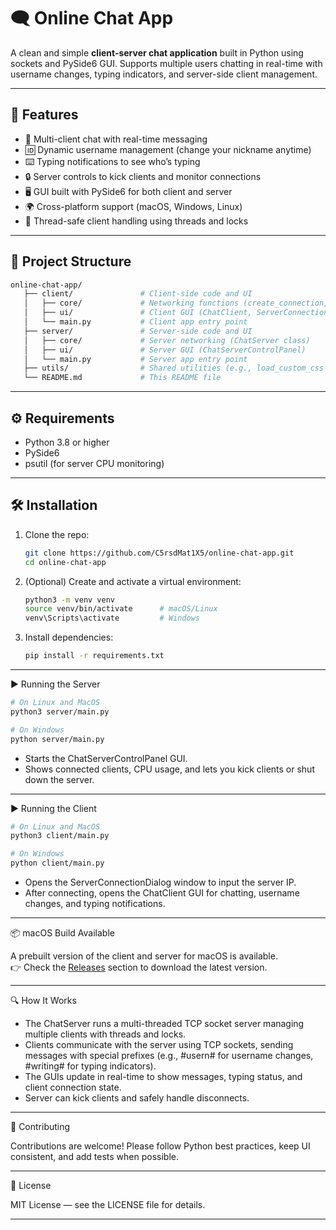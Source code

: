 # 🗨️ Online Chat App

A clean and simple **client-server chat application** built in Python using sockets and PySide6 GUI. Supports multiple users chatting in real-time with username changes, typing indicators, and server-side client management.

---

## 🚀 Features

- 💬 Multi-client chat with real-time messaging  
- 🆔 Dynamic username management (change your nickname anytime)  
- ⌨️ Typing notifications to see who’s typing  
- 🔒 Server controls to kick clients and monitor connections  
- 🖥️ GUI built with PySide6 for both client and server  
- 🌍 Cross-platform support (macOS, Windows, Linux)  
- 🧵 Thread-safe client handling using threads and locks  

---

## 📂 Project Structure

```bash
online-chat-app/
   ├── client/               # Client-side code and UI
   │   ├── core/             # Networking functions (create_connection, send_data, start_receiving)
   │   ├── ui/               # Client GUI (ChatClient, ServerConnectionDialog)
   │   └── main.py           # Client app entry point
   ├── server/               # Server-side code and UI
   │   ├── core/             # Server networking (ChatServer class)
   │   ├── ui/               # Server GUI (ChatServerControlPanel)
   │   └── main.py           # Server app entry point
   ├── utils/                # Shared utilities (e.g., load_custom_css for styles)
   └── README.md             # This README file
```

---

## ⚙️ Requirements

- Python 3.8 or higher  
- PySide6  
- psutil (for server CPU monitoring)  

---

## 🛠️ Installation

1. Clone the repo:

   ```bash
   git clone https://github.com/C5rsdMat1X5/online-chat-app.git
   cd online-chat-app
   ```

2. (Optional) Create and activate a virtual environment:

   ```bash
   python3 -m venv venv
   source venv/bin/activate      # macOS/Linux
   venv\Scripts\activate         # Windows
   ```

3. Install dependencies:

   ```bash
   pip install -r requirements.txt
   ```

---

▶️ Running the Server

```bash
# On Linux and MacOS
python3 server/main.py

# On Windows
python server/main.py
```

- Starts the ChatServerControlPanel GUI.
- Shows connected clients, CPU usage, and lets you kick clients or shut down the server.

---

▶️ Running the Client

```bash
# On Linux and MacOS
python3 client/main.py

# On Windows
python client/main.py
```

- Opens the ServerConnectionDialog window to input the server IP.
- After connecting, opens the ChatClient GUI for chatting, username changes, and typing notifications.

---

📦 macOS Build Available

A prebuilt version of the client and server for macOS is available.  
👉 Check the [Releases](https://github.com/C5rsdMat1X5/online-chat-app/releases) section to download the latest version.

---

🔍 How It Works

- The ChatServer runs a multi-threaded TCP socket server managing multiple clients with threads and locks.
- Clients communicate with the server using TCP sockets, sending messages with special prefixes (e.g., #usern# for username changes, #writing# for typing indicators).
- The GUIs update in real-time to show messages, typing status, and client connection state.
- Server can kick clients and safely handle disconnects.

---

🤝 Contributing

Contributions are welcome! Please follow Python best practices, keep UI consistent, and add tests when possible.

---

📄 License

MIT License — see the LICENSE file for details.

---
